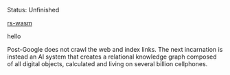 <!-- title: Post-Google -->

Status:
Unfinished

[rs-wasm](ipfs://QmcTVi6ins26cGSorYHZEabNVJibpDPwv8GBSPQDPxQbRo)

hello

Post-Google does not crawl the web and index links. The next incarnation is instead an AI system that creates a relational knowledge graph composed of all digital objects, calculated and living on several billion cellphones.